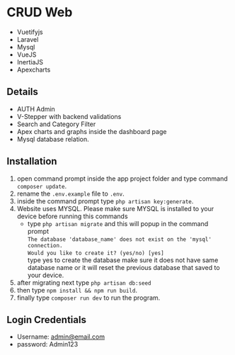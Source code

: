# CRUD Web
 * Vuetifyjs
 * Laravel
 * Mysql
 * VueJS
 * InertiaJS
 * Apexcharts
## Details
 * AUTH Admin
 * V-Stepper with backend validations
 * Search and Category Filter
 * Apex charts and graphs inside the dashboard page
 * Mysql database relation.
## Installation
 1. open command prompt inside the app project folder and type command `composer update`.
 2. rename the `.env.example` file to `.env`.
 3. inside the command prompt type `php artisan key:generate`.
 4. Website uses MYSQL. Please make sure MYSQL is installed to your device before running this commands 
    * type `php artisan migrate` and this will popup in the command prompt
    <br> `The database 'database_name' does not exist on the 'mysql' connection.`
    <br> `Would you like to create it? (yes/no) [yes]`
    <br> type yes to create the database make sure it does not have same database name or it will reset the previous database that saved to your device.
 5. after migrating next type `php artisan db:seed`
 6. then type `npm install && npm run build`.
 7. finally type `composer run dev` to run the program.
## Login Credentials
 * Username: admin@email.com
 * password: Admin123
